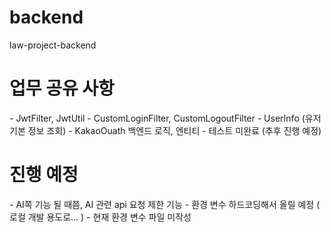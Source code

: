 # backend
law-project-backend

<h1> 업무 공유 사항 </h1>
- JwtFilter, JwtUtil
- CustomLoginFilter, CustomLogoutFilter
- UserInfo (유저 기본 정보 조회)
- KakaoOuath 백엔드 로직, 엔티티 
- 테스트 미완료 (추후 진행 예정)

<h1> 진행 예정 </h1>
- AI쪽 기능 될 때쯤, AI 관련 api 요청 제한 기능 
- 환경 변수 하드코딩해서 올릴 예정 ( 로컬 개발 용도로... )
- 현재 환경 변수 파일 미작성
